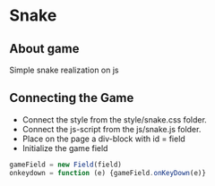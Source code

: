 # Snake

## About game
Simple snake realization on js

## Connecting the Game
+ Connect the style from the style/snake.css folder.
+ Connect the js-script from the js/snake.js folder.
+ Place on the page a div-block with id = field
+ Initialize the game field
```javascript
gameField = new Field(field) 
onkeydown = function (e) {gameField.onKeyDown(e)}
```

